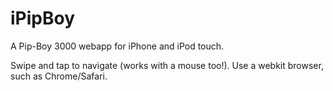 iPipBoy
=======

A Pip-Boy 3000 webapp for iPhone and iPod touch.

Swipe and tap to navigate (works with a mouse too!).  Use a webkit browser, such as Chrome/Safari.